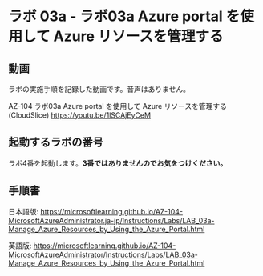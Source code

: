 # ラボ 03a - ラボ03a Azure portal を使用して Azure リソースを管理する



## 動画

ラボの実施手順を記録した動画です。音声はありません。

AZ-104 ラボ03a Azure portal を使用して Azure リソースを管理する(CloudSlice)
https://youtu.be/1lSCAjEyCeM

## 起動するラボの番号

ラボ4番を起動します。**3番ではありませんのでお気をつけください。**

## 手順書

日本語版:
https://microsoftlearning.github.io/AZ-104-MicrosoftAzureAdministrator.ja-jp/Instructions/Labs/LAB_03a-Manage_Azure_Resources_by_Using_the_Azure_Portal.html

英語版:
https://microsoftlearning.github.io/AZ-104-MicrosoftAzureAdministrator/Instructions/Labs/LAB_03a-Manage_Azure_Resources_by_Using_the_Azure_Portal.html

